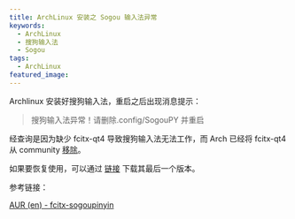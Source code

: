 ```yaml
---
title: ArchLinux 安装之 Sogou 输入法异常
keywords:
  - ArchLinux
  - 搜狗输入法
  - Sogou
tags:
  - ArchLinux
featured_image:
---
```


Archlinux 安装好搜狗输入法，重启之后出现消息提示：

>搜狗输入法异常！请删除.config/SogouPY 并重启

经查询是因为缺少 fcitx-qt4 导致搜狗输入法无法工作，而 Arch 已经将 fcitx-qt4 从 community [移除](https://www.archlinux.org/packages/community/x86_64/fcitx-qt4/)。

如果要恢复使用，可以通过 [链接](https://archive.archlinux.org/repos/2019/03/31/community/os/x86_64/fcitx-qt4-4.2.9.6-1-x86_64.pkg.tar.xz) 下载其最后一个版本。

参考链接：

[AUR (en) - fcitx-sogoupinyin](https://aur.archlinux.org/packages/fcitx-sogoupinyin/)
